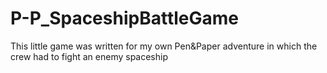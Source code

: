 # P-P_SpaceshipBattleGame
This little game was written for my own Pen&amp;Paper adventure in which the crew had to fight an enemy spaceship
